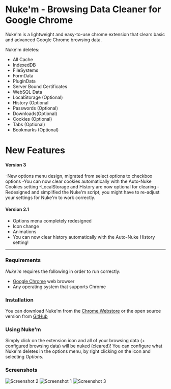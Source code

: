# Nuke'm - Browsing Data Cleaner for Google Chrome

Nuke'm is a lightweight and easy-to-use chrome extension that clears basic and advanced Google Chrome browsing data.

Nuke'm deletes:
  - All Cache
  - IndexedDB
  - FileSystems
  - FormData
  - PluginData
  - Server Bound Certificates
  - WebSQL Data
  - LocalStorage (Optional)
  - History (Optional
  - Passwords (Optional)
  - Downloads(Optional)
  - Cookies (Optional)
  - Tabs (Optional)
  - Bookmarks (Optional)

# New Features

#### Version 3
  -New options menu design, migrated from select options to checkbox options
  -You can now clear cookies automatically with the Auto-Nuke Cookies setting
  -LocalStorage and History are now optional for clearing
  -Redesigned and simplified the Nuke'm script, you might have to re-adjust your settings for Nuke'm to work correctly.
#### Version 2.1
  - Options menu completely redesigned
  - Icon change
  - Animations
 - You can now clear history automatically with the Auto-Nuke History setting!

---

### Requirements

*Nuke'm* requires the following in order to run correctly:

* [Google Chrome] web browser
* Any operating system that supports Chrome

### Installation
You can download Nuke'm from the [Chrome Webstore][weblink] or the open source version from [GitHub][gitlink]

### Using Nuke'm

Simply click on the extension icon and all of your browsing data (+ configured browsing data) will be nuked (cleared)!
You can configure what Nuke'm deletes in the options menu, by right clicking on the icon and selecting *Options*.

### Screenshots
![Screenshot 2](https://lh3.googleusercontent.com/zAVVXqyiuvtJHQHk57U_0QBd850CZO4cZ3lD4NBn60cN6raRsWWoFi-SBFbRWerko2o7Rdyaanc=w640-h400-e365)
![Screenshot 1](https://lh3.googleusercontent.com/9Hb8IFs3iwTpxBb6rFRYubRe7U5dqoJ2lU-I_zD5213_RKanzDIovXifnej3XIFDYtKCRA4c=w640-h400-e365)
![Screenshot 3](https://lh3.googleusercontent.com/Q_vQnrsCRlxQsv_CiRWbN_60cA7nCVjlsu9ydlwze-aFkNN-82t05NxanZjXVTrpAhewonOyhQ=w640-h400-e365)



   [Google Chrome]: <https://www.google.com/chrome/>
   [gitlink]: <https://github.com/ryland192000/nukem/archive/master.zip>
   [weblink]: <https://chrome.google.com/webstore/detail/nukem-browsing-data-clean/enfegiojkdinjbgodgigkimlgacpbene>
